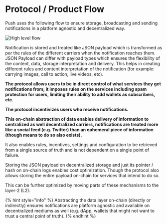# Protocol / Product Flow

Push uses the following flow to ensure storage, broadcasting and sending notifications in a platform agnostic and decentralized way.

![High level flow](../../.gitbook/assets/highleveldefi%20%281%29.jpg)

Notification is stored and treated like JSON payload which is transformed as per the rules of the different carriers when the notification reaches them. JSON Payload can differ with payload types which ensures the flexibility of the content, data, storage interpretation and delivery. This helps in creating different rules and content interpretation of the notification \(for example: carrying images, call to action, live videos, etc\).

**The protocol allows users to be in direct control of what services they get notifications from; it imposes rules on the services including spam protection for users, limiting their ability to add wallets as subscribers, etc.**

**The protocol incentivizes users who receive notifications.**

**This on-chain abstraction of data enables delivery of information to centralized as well decentralized carriers, notifications are treated more like a social feed \(e.g. Twitter\) than an ephemeral piece of information \(though means to do so also exists\).**

It also enables rules, incentives, settings and configuration to be retrieved from a single source of truth and is not dependent on a single point of failure.

Storing the JSON payload on decentralized storage and just its pointer / hash on on-chain logs enables cost optimization. Though the protocol also allows storing the entire payload on-chain for services that intend to do so.

This can be further optimized by moving parts of these mechanisms to the layer-2 \(L2\).

{% hint style="info" %}
Abstracting the data layer on-chain \(directly or indirectly\) ensures notifications are platform agnostic and available on decentralized mediums as well \(e.g. dApp, wallets that might not want to trust a central point of truth\).
{% endhint %}
